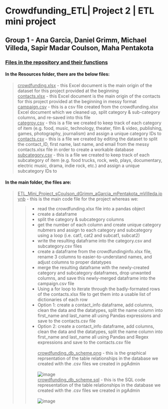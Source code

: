 # Crowdfunding_ETL| Project 2 | ETL mini project
## Group 1 - Ana Garcia, Daniel Grimm, Michael Villeda, Sapir Madar Coulson, Maha Pentakota
### <ins>Files in the repository and their functions</ins>
#### In the Resources folder, there are the below files:<br>
> <ins>crowdfunding.xlsx</ins> - this Excel document is the main origin of the dataset for this project provided at the beginning<br>
> <ins>contacts.xlsx</ins> - this Excel document is the main origin of the contacts for this project provided at the beginning in messy format<br>
> <ins>campaign.csv</ins> - this is a csv file created from the crowdfunding.xlsx Excel document which we cleaned up, split category & sub-category columns, and re-saved into this file<br>
> <ins>categroy.csv</ins> - this is a file we created to keep track of each category of item (e.g. food, music, technology, theater, film & video, publishing, games, photography, journalism) and assign a unique category IDs to<br>
> <ins>contacts.csv</ins> - this is a file we created by editing the dataset to split the contact_ID, first name, last name, and email from the messy contacts.xlsx file in order to create a workable database<br>
> <ins>subcategory.csv</ins> - this is a file we created to keep track of each subcategory of item (e.g. food trucks, rock, web, plays, documentary, electric music, drama, indie rock, etc.) and assign a unique subcategory IDs to<br>
#### In the main folder, the files are:
> <ins>ETL_Mini_Project_sCoulson_dGrimm_aGarcia_mPentakota_mVilleda.ipynb</ins> - this is the main code file for the project whereas we:
> > - read the crowdfunding.xlsx file into a pandas object<br>
> > - create a dataframe<br>
> > - split the category & subcategory columns<br>
> > - get the number of each column and create unique category nubmers and assign to each category and subcategory using a loop (i.e. cat1, cat2 and subcat1, subcat2)<br>
> > - write the resulting dataframe into the category.csv and subcategory.csv files<br>
> > - create a dataframe from the crowdfundinginfo.xlsx file, rename 3 columns to easier-to-understand names, and adjust columns to proper datatypes<br>
> > - merge the resulting dataframe with the newly-created category and subcategory dataframes, drop unwanted columns, and save this newly-merged dataframe into the campaign.csv file<br>
> > - Using a for loop to iterate through the badly-formated rows of the contacts.xlsx file to get them into a usable list of dictionaries of each row<br>
> > - Option 1: create a contact_info dataframe, add columns, clean the data and the datatypes, split the name column into first_name and last_name all using Pandas expressions and save to the contacts.csv file<br>
> > - Option 2: create a contact_info dataframe, add columns, clean the data and the datatypes, split the name column into first_name and last_name all using Pandas and Regex expressions and save to the contacts.csv file<br><br>
> <ins>crowdfunding_db_scheme.png</ins> - this is the graphical reprsentation of the table relationships in the database we created with the .csv files we created in pgAdmin<br><br>
> ![image](https://github.com/user-attachments/assets/96600f2e-bc27-40b2-a27f-579bd1444a3f)<br>
> <ins>crowdfunding_db_scheme.sql</ins> - this is the SQL code representation of the table relationships in the database we created with the .csv files we created in pgAdmin<br><br>
> ![image](https://github.com/user-attachments/assets/82233aa1-b722-4584-8393-3b408e76f70b)<br>
> 


  
